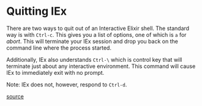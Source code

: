 # Quitting IEx

There are two ways to quit out of an Interactive Elixir shell. The standard
way is with `Ctrl-c`. This gives you a list of options, one of which is `a`
for _abort_. This will terminate your IEx session and drop you back on the
command line where the process started.

Additionally, IEx also understands `Ctrl-\` which is control key that will
terminate just about any interactive environment. This command will cause
IEx to immediately exit with no prompt.

Note: IEx does not, however, respond to `Ctrl-d`.

[source](http://blog.plataformatec.com.br/2016/03/how-to-quit-the-elixir-shell-iex/)
